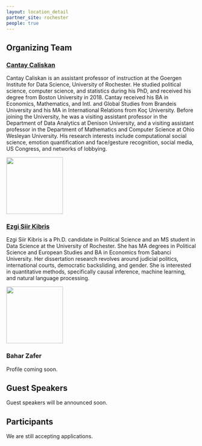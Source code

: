 ```yaml
---
layout: location_detail
partner_site: rochester
people: true
---
```


## Organizing Team

### [Cantay Caliskan](http://cantaycaliskan.com/)
Cantay Caliskan is an assistant professor of instruction at the Goergen Institute for Data Science, University of Rochester. He studied political science, computer science, and statistics during his PhD, and received his degree from Boston University in 2018. Cantay received his BA in Economics, Mathematics, and Intl. and Global Studies from Brandeis University and his MA in International Relations from Koç University. Before joining the University, he was a visiting assistant professor in the Department of Data Analytics at Denison University, and a visiting assistant professor in the Department of Mathematics and Computer Science at Ohio Wesleyan University. His research interests include computational social science, emotion quantification and face/gesture recognition, social media, US Congress, and networks of lobbying.

<img src="https://github.com/compsocialscience/summer-institute/blob/master/2022/rochester/images/cantay_caliskan.jpeg" width="150">

### [Ezgi Siir Kibris](http://ezgisiir.com/)
Ezgi Siir Kibris is a Ph.D. candidate in Political Science and an MS student in Data Science at the University of Rochester. She has MA degrees in Political Science and European Studies and BA in Economics from Sabanci University. Her dissertation research revolves around judicial politics, international courts, democratic backsliding, and gender. She is interested in quantitative methods, specifically causal inference, machine learning, and natural language processing.

<img src="https://github.com/compsocialscience/summer-institute/blob/master/2022/rochester/images/ezgi_siir_kibris.png" width="150">

### Bahar Zafer
Profile coming soon.

## Guest Speakers

Guest speakers will be announced soon.

## Participants

We are still accepting applications.
